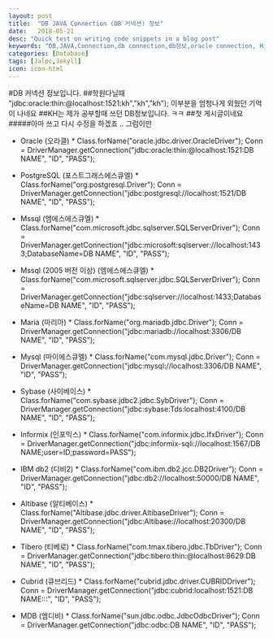 ```yaml
---
layout: post
title:  "DB JAVA Connection (DB 커넥션) 정보"
date:   2018-05-21
desc: "Quick test on writing code snippets in a blog post"
keywords: "DB,JAVA,Connection,db connection,db정보,oracle connection, Hian"
categories: [Database]
tags: [Jalpc,Jekyll]
icon: icon-html
---
```

#DB 커넥션 정보입니다.
##학원다닐때 "jdbc:oracle:thin:@localhost:1521:kh","kh","kh"); 이부분을 엄청나게 외웠던 기억이 나네요
##KH는 제가 공부할때 쓰던 DB정보입니다. ㅋㅋ
##첫 게시글이네요
#####아마 쓰고 다시 수정을 하겠죠
..
그럼이만


* Oracle (오라클) *
Class.forName("oracle.jdbc.driver.OracleDriver");
Conn = DriverManager.getConnection("jdbc:oracle:thin:@localhost:1521:DB NAME", "ID", "PASS"); 

* PostgreSQL (포스트그래스에스큐엘) *
Class.forName("org.postgresql.Driver");
Conn = DriverManager.getConnection("jdbc:postgresql://localhost:1521/DB NAME", "ID", "PASS"); 

* Mssql (엠에스에스큐엘) *
Class.forName("com.microsoft.jdbc.sqlserver.SQLServerDriver"); 
Conn = DriverManager.getConnection("jdbc:microsoft:sqlserver://localhost:1433;DatabaseName=DB NAME", "ID", "PASS"); 

* Mssql (2005 버전 이상) (엠에스에스큐엘) *
Class.forName("com.microsoft.sqlserver.jdbc.SQLServerDriver"); 
Conn = DriverManager.getConnection("jdbc:sqlserver://localhost:1433;DatabaseName=DB NAME", "ID", "PASS"); 

* Maria (마리아) *
Class.forName("org.mariadb.jdbc.Driver"); 
Conn = DriverManager.getConnection("jdbc:mariadb://localhost:3306/DB NAME", "ID", "PASS"); 

* Mysql (마이에스큐엘) *
Class.forName("com.mysql.jdbc.Driver"); 
Conn = DriverManager.getConnection("jdbc:mysql://localhost:3306/DB NAME", "ID", "PASS"); 

* Sybase (사이베이스) *
Class.forName("com.sybase.jdbc2.jdbc.SybDriver"); 
Conn = DriverManager.getConnection("jdbc:sybase:Tds:localhost:4100/DB NAME", "ID", "PASS"); 

* Informix (인포믹스) * 
Class.forName("com.informix.jdbc.IfxDriver"); 
Conn = DriverManager.getConnection("jdbc:informix-sqli://localhost:1567/DB NAME;user=ID;password=PASS"); 

* IBM db2 (디비2) * 
Class.forName("com.ibm.db2.jcc.DB2Driver"); 
Conn = DriverManager.getConnection("jdbc:db2://localhost:50000/DB NAME", "ID", "PASS"); 

* Altibase (알티베이스) * 
Class.forName("Altibase.jdbc.driver.AltibaseDriver"); 
Conn = DriverManager.getConnection("jdbc:Altibase://localhost:20300/DB NAME", "ID", "PASS"); 

* Tibero (티베로) * 
Class.forName("com.tmax.tibero.jdbc.TbDriver"); 
Conn = DriverManager.getConnection("jdbc:tibero:thin:@localhost:8629:DB NAME", "ID", "PASS"); 

* Cubrid (큐브리드) * 
Class.forName("cubrid.jdbc.driver.CUBRIDDriver"); 
Conn = DriverManager.getConnection("jdbc:cubrid:localhost:1521:DB NAME:::", "ID", "PASS"); 

* MDB (엠디비) *
Class.forName("sun.jdbc.odbc.JdbcOdbcDriver"); 
Conn = DriverManager.getConnection("jdbc:odbc:DB NAME", "ID", "PASS"); 
